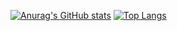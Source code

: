 [![Anurag's GitHub stats](https://github-readme-stats.vercel.app/api?username=zael-mab&count_private=true&show_icons=true&theme=react)](https://github.com/anuraghazra/github-readme-stats)
[![Top Langs](https://github-readme-stats.vercel.app/api/top-langs/?username=zael-mab&theme=react&layout=compact)](https://github.com/anuraghazra/github-readme-stats)
